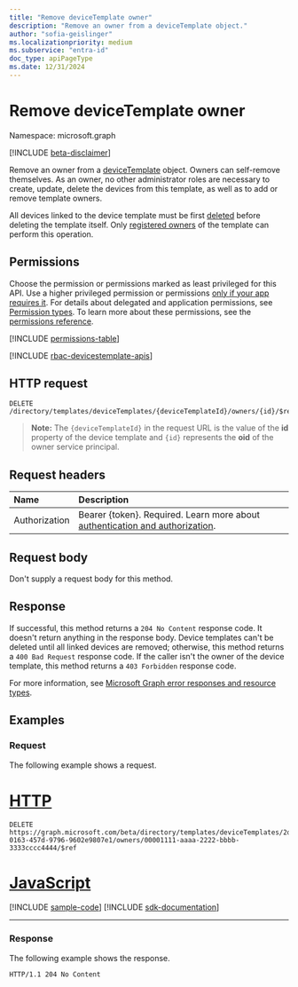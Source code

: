 ```yaml
---
title: "Remove deviceTemplate owner"
description: "Remove an owner from a deviceTemplate object."
author: "sofia-geislinger"
ms.localizationpriority: medium
ms.subservice: "entra-id"
doc_type: apiPageType
ms.date: 12/31/2024
---
```


# Remove deviceTemplate owner

Namespace: microsoft.graph

[!INCLUDE [beta-disclaimer](../../includes/beta-disclaimer.md)]

Remove an owner from a [deviceTemplate](../resources/devicetemplate.md) object. Owners can self-remove themselves. As an owner, no other administrator roles are necessary to create, update, delete the devices from this template, as well as to add or remove template owners.

All devices linked to the device template must be first [deleted](../api/device-delete.md) before deleting the template itself. Only [registered owners](../api/devicetemplate-list-owners.md) of the template can perform this operation.

## Permissions

Choose the permission or permissions marked as least privileged for this API. Use a higher privileged permission or permissions [only if your app requires it](/graph/permissions-overview#best-practices-for-using-microsoft-graph-permissions). For details about delegated and application permissions, see [Permission types](/graph/permissions-overview#permission-types). To learn more about these permissions, see the [permissions reference](/graph/permissions-reference).

<!-- {
  "blockType": "permissions",
  "name": "devicetemplate-delete-owners-permissions"
}
-->
[!INCLUDE [permissions-table](../includes/permissions/devicetemplate-delete-owners-permissions.md)]

[!INCLUDE [rbac-devicestemplate-apis](../includes/rbac-for-apis/rbac-devicetemplate-apis.md)]

## HTTP request

<!-- { "blockType": "ignored" } -->
```http
DELETE /directory/templates/deviceTemplates/{deviceTemplateId}/owners/{id}/$ref
```

> **Note:** The `{deviceTemplateId}` in the request URL is the value of the **id** property of the device template and `{id}` represents the **oid** of the owner service principal.

## Request headers

|Name|Description|
|:---|:---|
|Authorization|Bearer {token}. Required. Learn more about [authentication and authorization](/graph/auth/auth-concepts).|

## Request body

Don't supply a request body for this method.

## Response

If successful, this method returns a `204 No Content` response code. It doesn't return anything in the response body. Device templates can't be deleted until all linked devices are removed; otherwise, this method returns a `400 Bad Request` response code. If the caller isn't the owner of the device template, this method returns a `403 Forbidden` response code.

For more information, see [Microsoft Graph error responses and resource types](/graph/errors).

## Examples

### Request

The following example shows a request.
# [HTTP](#tab/http)
<!-- {
  "blockType": "request",
  "name": "delete_owners_from_devicetemplate"
}
-->
``` http
DELETE https://graph.microsoft.com/beta/directory/templates/deviceTemplates/2d62b12a-0163-457d-9796-9602e9807e1/owners/00001111-aaaa-2222-bbbb-3333cccc4444/$ref
```

# [JavaScript](#tab/javascript)
[!INCLUDE [sample-code](../includes/snippets/javascript/delete-owners-from-devicetemplate-javascript-snippets.md)]
[!INCLUDE [sdk-documentation](../includes/snippets/snippets-sdk-documentation-link.md)]

---

### Response

The following example shows the response.
<!-- {
  "blockType": "response",
  "truncated": true
}
-->
``` http
HTTP/1.1 204 No Content
```
